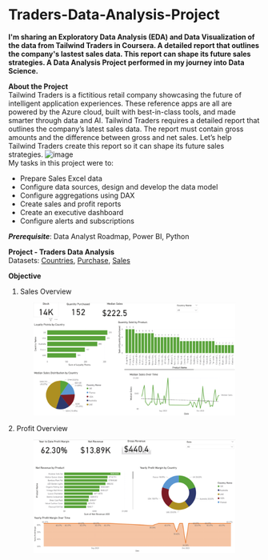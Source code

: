 # Traders-Data-Analysis-Project
**I'm sharing an Exploratory Data Analysis (EDA) and Data Visualization of the data from Tailwind Traders in Coursera. A detailed report that outlines the company's lastest sales data. This report can shape its future sales strategies. A Data Analysis Project performed in my journey into Data Science.**

**About the Project**  
Tailwind Traders is a fictitious retail company showcasing the future of intelligent application experiences. These reference apps are all are powered by the Azure cloud, built with best-in-class tools, and made smarter through data and AI.
Tailwind Traders requires a detailed report that outlines the company’s latest sales data. The report must contain gross amounts and the difference between gross and net sales. Let’s help Tailwind Traders create this report so it can shape its future sales strategies.
<img width="800" height="400" alt="image" src="https://github.com/user-attachments/assets/bc3deb64-6f69-4890-a143-9fcfa0967356" />  
My tasks in this project were to:
- Prepare Sales Excel data
- Configure data sources, design and develop the data model
- Configure aggregations using DAX
- Create sales and profit reports
- Create an executive dashboard
- Configure alerts and subscriptions

***Prerequisite***: Data Analyst Roadmap, Power BI, Python  

**Project - Traders Data Analysis**  
Datasets: [Countries]('Dataset\Countries.xlsx'), [Purchase]('Dataset\Purchases.xlsx'), [Sales]('Dataset\Tailwind-Traders-Sales.xlsx')  

**Objective**

1. Sales Overview       
<p align="center"><img src="https://github.com/junnyid/Traders-Data-Analysis-Project/blob/main/Images%20of%20Project/sales-overview.png" alt="Sales Overview " width="80%" height="80%"/></p>
2. Profit Overview  
<p align="center"><img src="https://github.com/junnyid/Traders-Data-Analysis-Project/blob/main/Images%20of%20Project/profit-overview.png" alt="Profit Overview " width="80%" height="80%"/></p>

